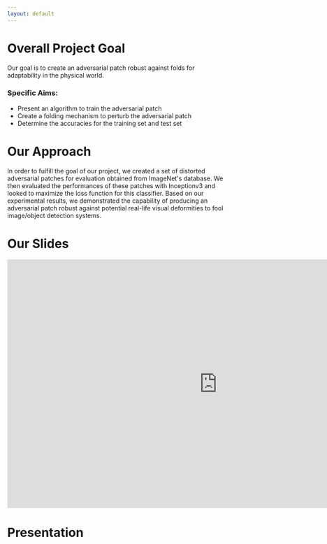 ```yaml
---
layout: default
---
```


# Overall Project Goal
Our goal is to create an adversarial patch robust against folds for adaptability in the physical world. 

### Specific Aims:

- Present an algorithm to train the adversarial patch
- Create a folding mechanism to perturb the adversarial patch
- Determine the accuracies for the training set and test set


# Our Approach
In order to fulfill the goal of our project, we created a set of distorted adversarial patches for evaluation obtained from ImageNet's database. We then evaluated the performances of these patches with Inceptionv3 and looked to maximize the loss function for this classifier. Based on our experimental results, we demonstrated the capability of producing an adversarial patch robust against potential real-life visual deformities to fool image/object detection systems.

# Our Slides

<html><center>
<iframe src="https://docs.google.com/presentation/d/e/2PACX-1vSpfvTujFFzwJJI-fgL5szJMxGICSGExFrnamw1toci1JUk99jaGR1f9FXAQnioMjuvIUb7TINthviH/embed?start=false&loop=false&delayms=5000" frameborder="0" width="960" height="569" allowfullscreen="true" mozallowfullscreen="true" webkitallowfullscreen="true"></iframe></center></html>

# Presentation


